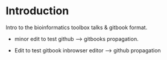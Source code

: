 # Introduction

Intro to the bioinformatics toolbox talks & gitbook format.

- minor edit to test github --> gitbooks propagation.

- Edit to test gitbook inbrowser editor --> github propagation 


